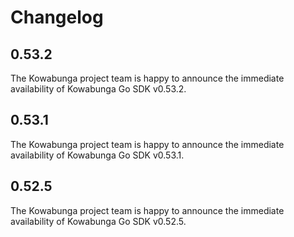 # Changelog

## 0.53.2

The Kowabunga project team is happy to announce the immediate availability of Kowabunga Go SDK v0.53.2.

## 0.53.1

The Kowabunga project team is happy to announce the immediate availability of Kowabunga Go SDK v0.53.1.

## 0.52.5

The Kowabunga project team is happy to announce the immediate availability of Kowabunga Go SDK v0.52.5.
